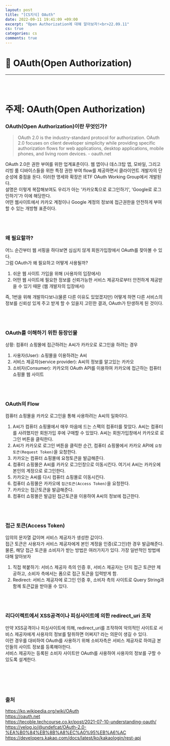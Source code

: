 ```yaml
---
layout: post
title: "[CS지식] OAuth"
date: 2022-09-11 19:41:09 +09:00
excerpt: "Open Authorization에 대해 알아보자!<br>22.09.11"
cs: true
categories: cs
comments: true
---
```

# 📌 OAuth(Open Authorization)
---------------------------

<!-- <figure>
    <a href="/assets/img/cs/2022-08-07/server.png"><img src="/assets/img/cs/2022-08-08/server.png"></a>    
    <figcaption style="text-align:center"></figcaption>
</figure> -->




<br>
<br>

# 주제: OAuth(Open Authorization)
### OAuth(Open Authorization)이란 무엇인가?
> OAuth 2.0 is the industry-standard protocol for authorization. OAuth 2.0 focuses on client developer simplicity while providing specific authorization flows for web applications, desktop applications, mobile phones, and living room devices. \- oauth.net

OAuth 2.0은 권한 부여를 위한 업계표춘이다. 웹 앱이나 데스크탑 앱, 모바일, 그리고 리빙 룸 디바이스들을 위한 특정 권한 부여 flow를 제공하면서 클라이언트 개발자의 단순성에 중점을 둔다. 이러한 명세와 확장은 IETF OAuth Working Group에서 개발된다.  
설명은 이렇게 복잡해보여도 우리가 아는 '카카오톡으로 로그인하기', 'Google로 로그인하기'가 이에 해당한다.  
어떤 웹사이트에서 카카오 계정이나 Google 계정의 정보에 접근권한을 안전하게 부여할 수 있는 개방형 표준이다.  

<br>
<br>

### 왜 필요할까?
어느 순간부터 웹 서핑을 하다보면 심심치 않게 회원가입창에서 OAuth를 찾아볼 수 있다.  
그럼 OAuth가 왜 필요하고 어떻게 사용될까?  
1. 쉬운 웹 사이트 가입을 위해 (사용자의 입장에서)
2. 어떤 웹 사이트에 필요한 정보를 신뢰가능한 서비스 제공자로부터 안전하게 제공받을 수 있기 때문 (웹 개발자의 입장에서)

즉, 1번을 위해 개발하다보니(물론 다른 이유도 있었겠지만) 어떻게 하면 다른 서비스의 정보를 신뢰성 있게 주고 받게 할 수 있을지 고민한 결과, OAuth가 탄생하게 된 것이다.

<br>
<br>

### OAuth를 이해하기 위한 등장인물
상황: 컴퓨터 쇼핑몰에 접근하려는 A씨가 카카오로 로그인을 하려는 경우  
1. 사용자(User): 쇼핑몰을 이용하려는 A씨
2. 서비스 제공자(service provider): A씨의 정보를 알고있는 카카오
3. 소비자(Consumer): 카카오의 OAuth API를 이용하여 카카오에 접근하는 컴퓨터 쇼핑몰 웹 사이트

<br>
<br>

### OAuth의 Flow
컴퓨터 쇼핑몰을 카카오 로그인을 통해 사용하려는 A씨의 일화이다. 
1. A씨가 컴퓨터 쇼핑몰에서 매우 마음에 드는 스팩의 컴퓨터를 찾았다. A씨는 컴퓨터를 사려했지만 회원가입 후에 구매할 수 있었다. A씨는 회원가입창에서 카카오로 로그인 버튼을 클릭한다.
2. A씨가 카카오로 로그인 버튼을 클릭한 순간, 컴퓨터 쇼핑몰에서 카카오 API에 ``요청토큰(Request Token)``을 요청한다.
3. 카카오는 컴퓨터 쇼핑몰에 요청토큰을 발급해준다.
4. 컴퓨터 쇼핑몰은 A씨를 카카오 로그인창으로 이동시킨다. 여기서 A씨는 카카오에 본인의 계정으로 로그인한다.
5. 카카오는 A씨를 다시 컴퓨터 쇼핑몰로 이동시킨다.
6. 컴퓨터 쇼핑몰은 카카오에 ``접근토큰(Access Token)``을 요청한다.
7. 카카오는 접근토큰을 발급해준다.
8. 컴퓨터 쇼핑몰은 발급된 접근토큰을 이용하여 A씨의 정보에 접근한다.

<br>
<br>

### 접근 토큰(Access Token)
임의의 문자열 값이며 서비스 제공자가 생성한 값이다.  
접근 토큰은 사용자가 서비스 제공자에게 본인 계정을 인증(로그인)한 경우 발급해준다.  
물론, 해당 접근 토큰을 소비자가 받는 방법은 여러가지가 있다. 가장 일반적인 방법에 대해 알아보자   
1. 직접 복붙하기: 서비스 제공자 측의 인증 후, 서비스 제공자는 단지 접근 토큰만 제공하고, 소비자 측에서는 폼으로 접근 토큰을 입력받게 함.
2. Redirect: 서비스 제공자에 로그인 인증 후, 소비자 측의 사이트로 Query String과 함께 토큰값을 받아올 수 있다. 

<br>
<br>

### 리다이렉트에서 XSS공격이나 피싱사이트에 의한 redirect_uri 조작
만약 XSS공격이나 피싱사이트에 의해, redirect_uri를 조작하여 악의적인 사이트로 서비스 제공자에게 사용자의 정보를 탈취하면 어쩌지? 라는 의문이 생길 수 있다.  
이런 경우를 대비하여 OAuth를 사용하기 위해 소비자측은 서비스 제공자로 하여금 본인들의 사이트 정보를 등록해야한다.  
서비스 제공자는 등록된 소비자 사이트만 OAuth를 사용하여 사용자의 정보를 구할 수 있도록 설계한다.




<br>
<br>
<br>
<br>

### 출처
https://ko.wikipedia.org/wiki/OAuth  
https://oauth.net  
https://tecoble.techcourse.co.kr/post/2021-07-10-understanding-oauth/  
https://velog.io/@undefcat/OAuth-2.0-%EA%B0%84%EB%8B%A8%EC%A0%95%EB%A6%AC  
https://developers.kakao.com/docs/latest/ko/kakaologin/rest-api  




[jekyll-docs]: https://jekyllrb.com/docs/home
[jekyll-gh]:   https://github.com/jekyll/jekyll
[jekyll-talk]: https://talk.jekyllrb.com/

